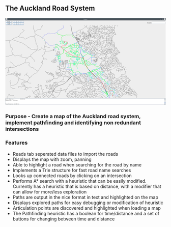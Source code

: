 ## The Auckland Road System
![Screenshot from image](docs/AucklandRoads-screenshot-01.png)
### Purpose - Create a map of the Auckland road system, implement pathfinding and identifying non redundant intersections

### Features
+ Reads tab seperated data files to import the roads
+ Displays the map with zoom, panning
+ Able to highlight a road when searching for the road by name
+ Implements a Trie structure for fast road name searches
+ Looks up connected roads by clicking on an intersection
+ Performs A* search with a heuristic that can be easily modified. Currently has a heuristic that is based on distance, with a modifier that can allow for more/less exploration
+ Paths are output in the nice format in text and highlighted on the map
+ Displays explored paths for easy debugging or modification of heuristic
+ Articulation points are discovered and highlighted when loading a map
+ The Pathfinding heuristic has a boolean for time/distance and a set of buttons for changing between time and distance
